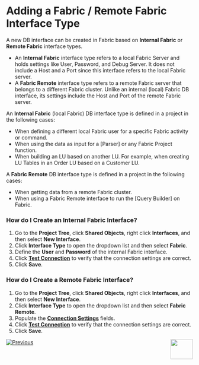 # Adding a Fabric / Remote Fabric Interface Type

A new DB interface can be created in Fabric based on **Internal Fabric** or **Remote Fabric** interface types. 
* An **Internal Fabric** interface type refers to a local Fabric Server and holds settings like User, Password, and Debug Server. It does not include a Host and a Port since this interface refers to the local Fabric server.
* A **Fabric Remote** interface type refers to a remote Fabric server that belongs to a different Fabric cluster. Unlike an internal (local) Fabric DB interface, its settings include the Host and Port of the remote Fabric server.

An **Internal Fabric** (local Fabric) DB interface type is defined in a project in the following cases:
* When defining a different local Fabric user for a specific Fabric activity or command. 
* When using the data as input for a [Parser] or any Fabric Project function.
* When building an LU based on another LU. For example, when creating LU Tables in an Order LU based on a Customer LU.

A **Fabric Remote** DB interface type is defined in a project in the following cases: 
* When getting data from a remote Fabric cluster.
* When using a Fabric Remote interface to run the [Query Builder] on Fabric. 

### How do I Create an Internal Fabric Interface?

1. Go to the **Project Tree**, click **Shared Objects**, right click **Interfaces**, and then select **New Interface**.
2.	Click **Interface Type** to open the dropdown list and then select **Fabric**.
3.	Define the **User** and **Password** of the internal Fabric interface.
4.	Click [**Test Connection**](https://github.com/k2view-academy/K2View-Academy/wiki/Creating-a-New-Database-Interface) to verify that the connection settings are correct.
5.	Click **Save**.

### How do I Create a Remote Fabric Interface?

1.	Go to the **Project Tree**, click **Shared Objects**, right click **Interfaces**, and then select **New Interface**.
2.	Click **Interface Type** to open the dropdown list and then select **Fabric Remote**.
3.	Populate the [**Connection Settings**](https://github.com/k2view-academy/K2View-Academy/wiki/DB-Interfaces-Overview) fields.
4.	Click [**Test Connection**](https://github.com/k2view-academy/K2View-Academy/wiki/Creating-a-New-Database-Interface) to verify that the connection settings are correct.
5.	Click **Save**.


[![Previous](https://github.com/k2view-academy/K2View-Academy/blob/master/articles/images/Previous.png)](https://github.com/k2view-academy/K2View-Academy/blob/master/articles/05_DB_interfaces/04_creating_a_new_database_interface.md)[<img align="right" width="60" height="54" src="https://github.com/k2view-academy/K2View-Academy/blob/master/articles/images/Next.png">](https://github.com/k2view-academy/K2View-Academy/blob/master/articles/05_DB_interfaces/06_editing_interface_settings.md)
